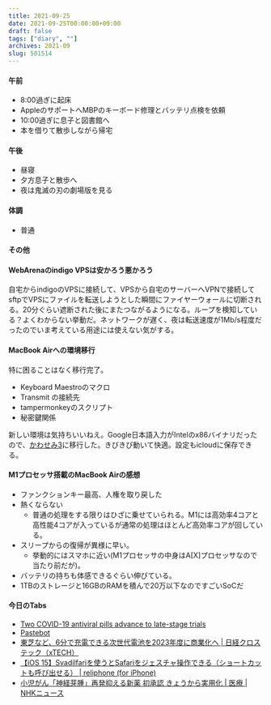 ```yaml
---
title: 2021-09-25
date: 2021-09-25T00:00:00+09:00
draft: false
tags: ["diary", ""]
archives: 2021-09
slug: 501514
---
```

#### 午前
- 8:00過ぎに起床
- AppleのサポートへMBPのキーボード修理とバッテリ点検を依頼
- 10:00過ぎに息子と図書館へ
- 本を借りて散歩しながら帰宅
#### 午後
- 昼寝
- 夕方息子と散歩へ
- 夜は鬼滅の刃の劇場版を見る
#### 体調
- 普通
#### その他
#### WebArenaのindigo VPSは安かろう悪かろう
自宅からindigoのVPSに接続して、VPSから自宅のサーバーへVPNで接続してsftpでVPSにファイルを転送しようとした瞬間にファイヤーウォールに切断される。20分ぐらい遮断された後にまたつながるようになる。ループを検知している？よくわからない挙動だ。ネットワークが遅く、夜は転送速度が1Mb/s程度だったのでいま考えている用途には使えない気がする。
#### MacBook Airへの環境移行
特に困ることはなく移行完了。
- Keyboard Maestroのマクロ
- Transmit の接続先
- tampermonkeyのスクリプト
- 秘密鍵関係

新しい環境は気持ちいいねえ。Google日本語入力がIntelのx86バイナリだったので、[かわせみ3](https://www.monokakido.jp/ja/mac/kawasemi3/)に移行した。きびきび動いて快適。設定もicloudに保存できる。
#### M1プロセッサ搭載のMacBook Airの感想
- ファンクションキー最高、人権を取り戻した
- 熱くならない
  - 普通の処理をする限りはひざに乗せていられる。M1には高効率4コアと高性能4コアが入っているが通常の処理はほとんど高効率コアが回している。
- スリープからの復帰が異様に早い。
  - 挙動的にはスマホに近い(M1プロセッサの中身はA[X]プロセッサなので当たり前だが)。
- バッテリの持ちも体感できるぐらい伸びている。
- 1TBのストレージと16GBのRAMを積んで20万以下なのですごいSoCだ
#### 今日のTabs
- [Two COVID-19 antiviral pills advance to late-stage trials](https://cen.acs.org/policy/global-health/Two-COVID-19-antiviral-pills/99/web/2021/09?utm_source=Twitter&utm_medium=Social&utm_campaign=CEN)
- [Pastebot](https://tapbots.com/pastebot/)
- [東芝など、6分で充電できる次世代電池を2023年度に商業化へ | 日経クロステック（xTECH）](https://xtech.nikkei.com/atcl/nxt/news/18/11280/?n_cid=nbpnxt_twbn)
- [【iOS 15】Svadilfariを使うとSafariをジェスチャ操作できる（ショートカットも呼び出せる） | reliphone (for iPhone)](https://reliphone.jp/post-16422/)
- [小児がん「神経芽腫」再発抑える新薬 初承認 きょうから実用化 | 医療 | NHKニュース](https://www3.nhk.or.jp/news/html/20210922/amp/k10013270901000.html?__twitter_impression=true)
